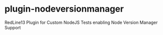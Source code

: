 # plugin-nodeversionmanager
RedLine13 Plugin for Custom NodeJS Tests enabling Node Version Manager Support
